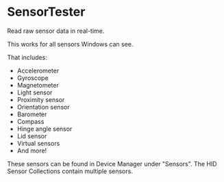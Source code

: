# SensorTester

Read raw sensor data in real-time.

This works for all sensors Windows can see.

That includes:

- Accelerometer
- Gyroscope
- Magnetometer
- Light sensor
- Proximity sensor
- Orientation sensor
- Barometer
- Compass
- Hinge angle sensor
- Lid sensor
- Virtual sensors
- And more!

These sensors can be found in Device Manager under "Sensors".
The HID Sensor Collections contain multiple sensors.
